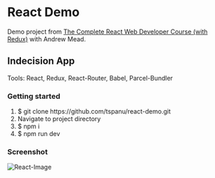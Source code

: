 # React Demo

Demo project from [The Complete React Web Developer Course (with Redux)](https://www.udemy.com/react-2nd-edition/) with Andrew Mead.

## Indecision App

Tools: React, Redux, React-Router, Babel, Parcel-Bundler

### Getting started

1. $ git clone https://<span></span>github.com/tspanu/react-demo.git
2. Navigate to project directory
3. $ npm i
4. $ npm run dev

### Screenshot

![React-Image](https://github.com/tspanu/react-demo/blob/master/src/images/indecision-app-demo.gif)
